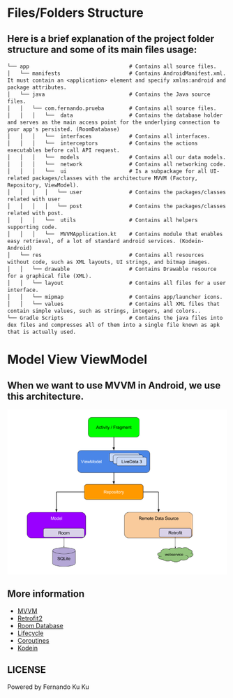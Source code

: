 # Files/Folders Structure

## Here is a brief explanation of the project folder structure and some of its main files usage:

```
└── app                                # Contains all source files.                   
│   └── manifests                      # Contains AndroidManifest.xml. It must contain an <application> element and specify xmlns:android and package attributes.
│   └── java                           # Contains the Java source files.           
│   │   └── com.fernando.prueba        # Contains all source files.
│   │   │   └──  data                  # Contains the database holder and serves as the main access point for the underlying connection to your app's persisted. (RoomDatabase)
│   │   │   └──  interfaces            # Contains all interfaces.
│   │   │   └──  interceptors          # Contains the actions executables before call API request.
│   │   │   └──  models                # Contains all our data models.
│   │   │   └──  network               # Contains all networking code.
│   │   │   └──  ui                    # Is a subpackage for all UI-related packages/classes with the architecture MVVM (Factory, Repository, ViewModel).
│   │   │   │   └── user               # Contains the packages/classes related with user
│   │   │   │   └── post               # Contains the packages/classes related with post.
│   │   │   └──  utils                 # Contains all helpers supporting code.
│   │   │   └──  MVVMApplication.kt    # Contains module that enables easy retrieval, of a lot of standard android services. (Kodein-Android)
│   └── res                            # Contains all resources without code, such as XML layouts, UI strings, and bitmap images. 
│   │   └── drawable                   # Contains Drawable resource for a graphical file (XML). 
│   │   └── layout                     # Contains all files for a user interface. 
│   │   └── mipmap                     # Contains app/launcher icons.
│   │   └── values                     # Contains all XML files that contain simple values, such as strings, integers, and colors.. 
└── Gradle Scripts                     # Contains the java files into dex files and compresses all of them into a single file known as apk that is actually used.
 ```

# Model View ViewModel
## When we want to use MVVM in Android, we use this architecture.
![](android-mvvm-architecture.png)
 
 ## More information
 - [MVVM](https://developer.android.com/jetpack/guide)
 - [Retrofit2](https://square.github.io/retrofit/)
 - [Room Database](https://developer.android.com/topic/libraries/architecture/room)
 - [Lifecycle](https://developer.android.com/reference/android/arch/lifecycle/Lifecycle)
 - [Coroutines](https://developer.android.com/kotlin/coroutines)
 - [Kodein](https://kodein.org/Kodein-DI/index.html?latest/core)

## LICENSE

Powered by Fernando Ku Ku
